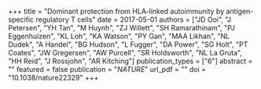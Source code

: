 +++
title = "Dominant protection from HLA-linked autoimmunity by antigen-specific regulatory T cells"
date = 2017-05-01
authors = ["JD Ooi", "J Petersen", "YH Tan", "M Huynh", "ZJ Willett", "SH Ramarathinam", "PJ Eggenhuizen", "KL Loh", "KA Watson", "PY Gan", "MAA Likhan", "NL Dudek", "A Handel", "BG Hudson", "L Fugger", "DA Power", "SG Holt", "PT Coates", "JW Gregersen", "AW Purcell", "SR Holdsworth", "NL La Gruta", "HH Reid", "J Rossjohn", "AR Kitching"]
publication_types = ["6"]
abstract = ""
featured = false
publication = "*NATURE*"
url_pdf = ""
doi = "10.1038/nature22329"
+++

